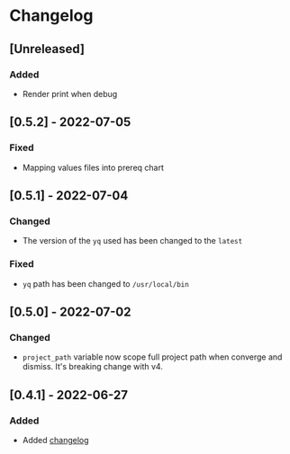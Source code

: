 # Changelog

## [Unreleased]
### Added
* Render print when debug

## [0.5.2] - 2022-07-05
### Fixed
* Mapping values files into prereq chart

## [0.5.1] - 2022-07-04
### Changed
* The version of the `yq` used has been changed to the `latest`

### Fixed
* `yq` path has been changed to `/usr/local/bin`

## [0.5.0] - 2022-07-02
### Changed
* `project_path` variable now scope full project path when converge and dismiss. It's breaking change with v4.

## [0.4.1] - 2022-06-27
### Added
* Added [changelog](./CHANGELOG.md)